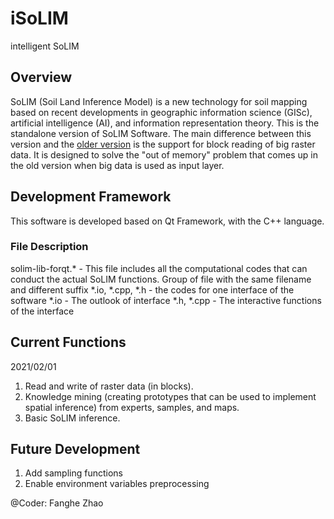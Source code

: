 # iSoLIM
intelligent SoLIM
## Overview
SoLIM (Soil Land Inference Model) is a new technology for soil mapping based on recent developments in geographic information science (GISc), artificial intelligence (AI), and information representation theory. This is the standalone version of SoLIM Software. The main difference between this version and the [older version](https://github.com/lreis2415/SoLIM-Solutions) is the support for block reading of big raster data. It is designed to solve the "out of memory" problem that comes up in the old version when big data is used as input layer.

## Development Framework
This software is developed based on Qt Framework, with the C++ language.
### File Description
solim-lib-forqt.* - This file includes all the computational codes that can conduct the actual SoLIM functions.
Group of file with the same filename and different suffix *.io, *.cpp, *.h - the codes for one interface of the software
  *.io - The outlook of interface
  *.h, *.cpp - The interactive functions of the interface

## Current Functions
2021/02/01
1) Read and write of raster data (in blocks).
2) Knowledge mining (creating prototypes that can be used to implement spatial inference) from experts, samples, and maps.
3) Basic SoLIM inference.

## Future Development
1) Add sampling functions
2) Enable environment variables preprocessing

@Coder: Fanghe Zhao
